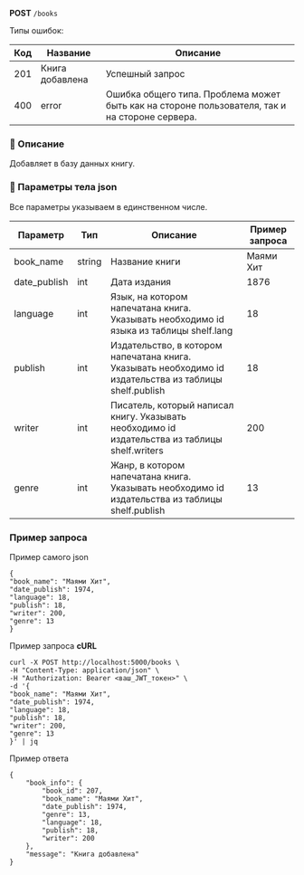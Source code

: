 **POST** `/books`

Типы ошибок:

| Код | Название | Описание |
| --- | --- | --- |
| 201 | Книга добавлена | Успешный запрос |
| 400 | error | Ошибка общего типа. Проблема может быть как на стороне пользователя, так и на стороне сервера. |

### 🔹 Описание

Добавляет в базу данных книгу. 

### 🔹 Параметры тела json

Все параметры указываем в единственном числе. 

| Параметр | Тип | Описание | Пример запроса |
| --- | --- | --- | --- |
| book_name | string | Название книги | Маями Хит |
| date_publish | int | Дата издания | 1876 |
| language | int | Язык, на котором напечатана книга. Указывать необходимо id языка из таблицы shelf.lang | 18 |
| publish | int | Издательство, в котором напечатана книга. Указывать необходимо id издательства из таблицы shelf.publish | 18 |
| writer | int | Писатель, который написал книгу. Указывать необходимо id издательства из таблицы shelf.writers | 200 |
| genre | int | Жанр, в котором напечатана книга. Указывать необходимо id издательства из таблицы shelf.publish | 13 |

### Пример запроса

Пример самого json

```
{
"book_name": "Маями Хит",
"date_publish": 1974,
"language": 18,
"publish": 18,
"writer": 200,
"genre": 13
}
```

Пример запроса **cURL**

```
curl -X POST http://localhost:5000/books \
-H "Content-Type: application/json" \
-H "Authorization: Bearer <ваш_JWT_токен>" \
-d '{
"book_name": "Маями Хит",
"date_publish": 1974,
"language": 18,
"publish": 18,
"writer": 200,
"genre": 13
}' | jq

```

Пример ответа

```
{
    "book_info": {
        "book_id": 207,
        "book_name": "Маями Хит",
        "date_publish": 1974,
        "genre": 13,
        "language": 18,
        "publish": 18,
        "writer": 200
    },
    "message": "Книга добавлена"
}
```
